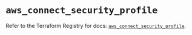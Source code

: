 # `aws_connect_security_profile`

Refer to the Terraform Registry for docs: [`aws_connect_security_profile`](https://registry.terraform.io/providers/hashicorp/aws/5.54.1/docs/resources/connect_security_profile).
